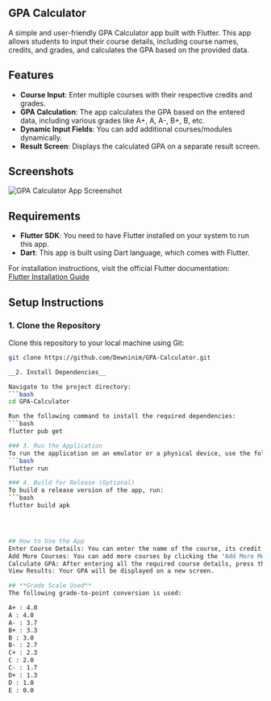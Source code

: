 ## GPA Calculator

A simple and user-friendly GPA Calculator app built with Flutter. This app allows students to input their course details, including course names, credits, and grades, and calculates the GPA based on the provided data.

## Features

- **Course Input**: Enter multiple courses with their respective credits and grades.
- **GPA Calculation**: The app calculates the GPA based on the entered data, including various grades like A+, A, A-, B+, B, etc.
- **Dynamic Input Fields**: You can add additional courses/modules dynamically.
- **Result Screen**: Displays the calculated GPA on a separate result screen.

## Screenshots

![GPA Calculator App Screenshot](assets/screenshots/gpa_calculator_app.png)

## Requirements

- **Flutter SDK**: You need to have Flutter installed on your system to run this app. 
- **Dart**: This app is built using Dart language, which comes with Flutter.

For installation instructions, visit the official Flutter documentation:  
[Flutter Installation Guide](https://flutter.dev/docs/get-started/install)

## Setup Instructions

### 1. Clone the Repository
Clone this repository to your local machine using Git:

```bash
git clone https://github.com/Dewninim/GPA-Calculator.git

__2. Install Dependencies__

Navigate to the project directory:
```bash
cd GPA-Calculator

Run the following command to install the required dependencies:
```bash
flutter pub get

### 3. Run the Application
To run the application on an emulator or a physical device, use the following command:
```bash
flutter run

### 4. Build for Release (Optional)
To build a release version of the app, run:
```bash
flutter build apk




## How to Use the App
Enter Course Details: You can enter the name of the course, its credit value, and the grade you received.
Add More Courses: You can add more courses by clicking the "Add More Modules" button.
Calculate GPA: After entering all the required course details, press the "Calculate" button to compute your GPA.
View Results: Your GPA will be displayed on a new screen.

## **Grade Scale Used**
The following grade-to-point conversion is used:

A+ : 4.0
A : 4.0
A- : 3.7
B+ : 3.3
B : 3.0
B- : 2.7
C+ : 2.3
C : 2.0
C- : 1.7
D+ : 1.3
D : 1.0
E : 0.0
